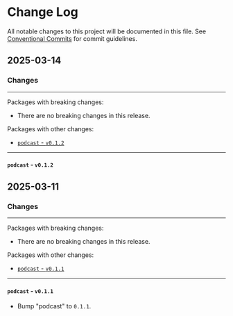 # Change Log

All notable changes to this project will be documented in this file.
See [Conventional Commits](https://conventionalcommits.org) for commit guidelines.

## 2025-03-14

### Changes

---

Packages with breaking changes:

 - There are no breaking changes in this release.

Packages with other changes:

 - [`podcast` - `v0.1.2`](#podcast---v012)

---

#### `podcast` - `v0.1.2`


## 2025-03-11

### Changes

---

Packages with breaking changes:

 - There are no breaking changes in this release.

Packages with other changes:

 - [`podcast` - `v0.1.1`](#podcast---v011)

---

#### `podcast` - `v0.1.1`

 - Bump "podcast" to `0.1.1`.

